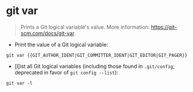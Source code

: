 # git var

> Prints a Git logical variable's value.
> More information: <https://git-scm.com/docs/git-var>.

- Print the value of a Git logical variable:

`git var {{GIT_AUTHOR_IDENT|GIT_COMMITTER_IDENT|GIT_EDITOR|GIT_PAGER}}`

- [l]ist all Git logical variables (including those found in `.git/config`; deprecated in favor of `git config --list`):

`git var -l`
